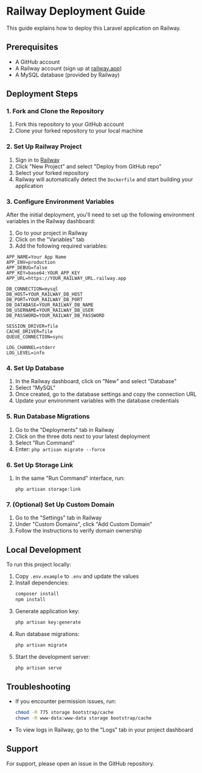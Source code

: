 # Railway Deployment Guide

This guide explains how to deploy this Laravel application on Railway.

## Prerequisites

- A GitHub account
- A Railway account (sign up at [railway.app](https://railway.app/))
- A MySQL database (provided by Railway)

## Deployment Steps

### 1. Fork and Clone the Repository

1. Fork this repository to your GitHub account
2. Clone your forked repository to your local machine

### 2. Set Up Railway Project

1. Sign in to [Railway](https://railway.app/)
2. Click "New Project" and select "Deploy from GitHub repo"
3. Select your forked repository
4. Railway will automatically detect the `Dockerfile` and start building your application

### 3. Configure Environment Variables

After the initial deployment, you'll need to set up the following environment variables in the Railway dashboard:

1. Go to your project in Railway
2. Click on the "Variables" tab
3. Add the following required variables:

```
APP_NAME=Your App Name
APP_ENV=production
APP_DEBUG=false
APP_KEY=base64:YOUR_APP_KEY
APP_URL=https://YOUR_RAILWAY_URL.railway.app

DB_CONNECTION=mysql
DB_HOST=YOUR_RAILWAY_DB_HOST
DB_PORT=YOUR_RAILWAY_DB_PORT
DB_DATABASE=YOUR_RAILWAY_DB_NAME
DB_USERNAME=YOUR_RAILWAY_DB_USER
DB_PASSWORD=YOUR_RAILWAY_DB_PASSWORD

SESSION_DRIVER=file
CACHE_DRIVER=file
QUEUE_CONNECTION=sync

LOG_CHANNEL=stderr
LOG_LEVEL=info
```

### 4. Set Up Database

1. In the Railway dashboard, click on "New" and select "Database"
2. Select "MySQL"
3. Once created, go to the database settings and copy the connection URL
4. Update your environment variables with the database credentials

### 5. Run Database Migrations

1. Go to the "Deployments" tab in Railway
2. Click on the three dots next to your latest deployment
3. Select "Run Command"
4. Enter: `php artisan migrate --force`

### 6. Set Up Storage Link

1. In the same "Run Command" interface, run:
   ```
   php artisan storage:link
   ```

### 7. (Optional) Set Up Custom Domain

1. Go to the "Settings" tab in Railway
2. Under "Custom Domains", click "Add Custom Domain"
3. Follow the instructions to verify domain ownership

## Local Development

To run this project locally:

1. Copy `.env.example` to `.env` and update the values
2. Install dependencies:
   ```bash
   composer install
   npm install
   ```
3. Generate application key:
   ```bash
   php artisan key:generate
   ```
4. Run database migrations:
   ```bash
   php artisan migrate
   ```
5. Start the development server:
   ```bash
   php artisan serve
   ```

## Troubleshooting

- If you encounter permission issues, run:
  ```bash
  chmod -R 775 storage bootstrap/cache
  chown -R www-data:www-data storage bootstrap/cache
  ```

- To view logs in Railway, go to the "Logs" tab in your project dashboard

## Support

For support, please open an issue in the GitHub repository.
